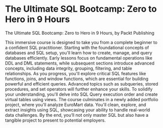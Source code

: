 # The Ultimate SQL Bootcamp: Zero to Hero in 9 Hours
The Ultimate SQL Bootcamp: Zero to Hero in 9 Hours, by Packt Publishing

This immersive course is designed to take you from a complete beginner to a confident SQL practitioner. Starting with the foundational concepts of databases and SQL setup, you'll learn how to create, manage, and query databases efficiently. Early lessons focus on fundamental operations like DDL and DML statements, while subsequent sections introduce advanced concepts, including data integrity, grouping, filtering, and table relationships.
As you progress, you'll explore critical SQL features like functions, joins, and window functions, which are essential for building powerful and efficient queries. Advanced topics such as subqueries, stored procedures, and set operators will further enhance your skills. To solidify your understanding, you'll delve into SQL Query execution order and create virtual tables using views.
The course culminates in a newly added portfolio project, where you'll analyze EuroMart data. You'll clean, explore, and extract insights using SQL, showcasing your ability to handle real-world data challenges. By the end, you’ll not only master SQL but also have a tangible project to present to potential employers.
